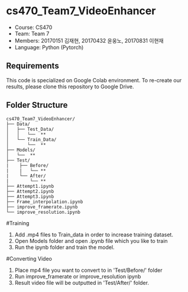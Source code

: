 cs470_Team7_VideoEnhancer
================

- Course: CS470 
- Team: Team 7
- Members: 20170151 김재현, 20170432 윤웅노, 20170831 이현재
- Language: Python (Pytorch)


Requirements 
------------
This code is specialized on Google Colab environment. To re-create our results, please clone this repository to Google Drive.

Folder Structure
------------
```
cs470_Team7_VideoEnhancer/
├── Data/
│   ├── Test_Data/
│   │   └──  ** 
│   └── Train_Data/
│       └──  **  
├── Models/  
│   └──  ** 
├── Test/
|    ├── Before/
|    |   └── ** 
|    └── After/
|        └── **                    
├── Attempt1.ipynb              
├── Attempt2.ipynb              
├── Attempt3.ipynb   
├── Frame_interpolation.ipynb  
├── improve_framerate.ipynb   
└── improve_resolution.ipynb  
```
#Training
  1. Add .mp4 files to Train_data in order to increase training dataset. 
  2. Open Models folder and open .ipynb file which you like to train
  3. Run the ipynb folder and train the model.

#Converting Video
  1. Place mp4 file you want to convert to in 'Test/Before/' folder
  1. Run improve_framerate or improve_resolution ipynb
  2. Result video file will be outputted in 'Test/After/' folder.




